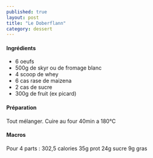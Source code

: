 ```yaml
---
published: true
layout: post
title: "Le Doberflann"
category: dessert
---
```


#### Ingrédients
- 6 oeufs  
- 500g de skyr ou de fromage blanc 
- 4 scoop de whey
- 6 cas rase de maizena
- 2 cas de sucre
- 300g de fruit (ex picard)

#### Préparation
Tout mélanger. Cuire au four 40min a 180°C

#### Macros
Pour 4 parts :
302,5	calories
35g prot
24g sucre
9g gras
